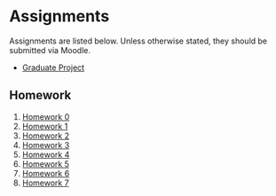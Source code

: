 # Assignments

Assignments are listed below. Unless otherwise stated, they should be submitted
via Moodle.

  - [Graduate Project](graduate-project.html)

## Homework

  1. [Homework 0](homework-00.html)
  1. [Homework 1](homework-01.html)
  1. [Homework 2](homework-02.html)
  1. [Homework 3](homework-03.html)
  1. [Homework 4](homework-04.html)
  1. [Homework 5](homework-05.html)
  1. [Homework 6](homework-06.html)
  1. [Homework 7](homework-07.html)


